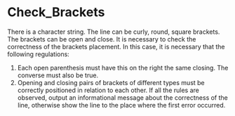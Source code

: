 # Check_Brackets
There is a character string.
The line can be curly, round, square
brackets. The brackets can be open and close.
It is necessary to check the correctness of the brackets placement.
In this case, it is necessary that the following
regulations:
1. Each open parenthesis must have this on the right
the same closing. The converse must also be true.
2. Opening and closing pairs of brackets of different
types must be correctly positioned in relation to each other.
If all the rules are observed, output an informational
message about the correctness of the line, otherwise show the line
to the place where the first error occurred.
